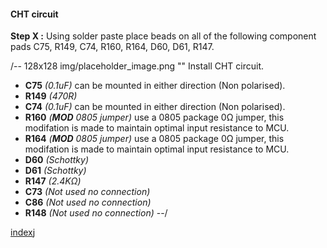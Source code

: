 #### CHT circuit ####
**Step X :**
Using solder paste place beads on all of the following component pads C75, R149, C74, R160, R164, D60, D61, R147.

/-- 128x128 img/placeholder_image.png "" Install CHT circuit.

- **C75**  *(0.1uF)* can be mounted in either direction (Non polarised).
- **R149** *(470R)*
- **C74**  *(0.1uF)* can be mounted in either direction (Non polarised).
- **R160** *(**MOD** 0805 jumper)* use a 0805 package 0&ohm; jumper, this modifation is made to maintain optimal input resistance to MCU.
- **R164** *(**MOD** 0805 jumper)* use a 0805 package 0&ohm; jumper, this modifation is made to maintain optimal input resistance to MCU.
- **D60**  *(Schottky)*
- **D61**  *(Schottky)*
- **R147** *(2.4K&ohm;)*
- **C73**  *(Not used no connection)*
- **C86**  *(Not used no connection)*
- **R148** *(Not used no connection)*
--/

[index](#index)j
